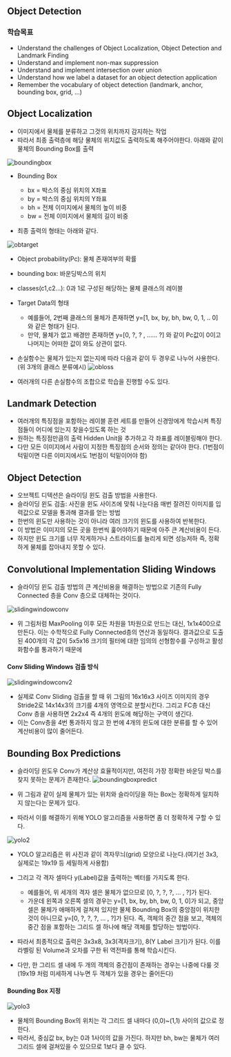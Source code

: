## Object Detection

### 학습목표
* Understand the challenges of Object Localization, Object Detection and Landmark Finding
* Understand and implement non-max suppression
* Understand and implement intersection over union
* Understand how we label a dataset for an object detection application
* Remember the vocabulary of object detection (landmark, anchor, bounding box, grid, ...)

  
  
## Object Localization

- 이미지에서 물체를 분류하고 그것의 위치까지 감지하는 작업
- 따라서 최종 출력층에 해당 물체의 위치값도 출력하도록 해주어야한다. 아래와 같이 물체의 Bounding Box를 출력

![boundingbox](https://user-images.githubusercontent.com/46666862/73049619-6bb6b380-3ec0-11ea-97e9-ef4a793973ff.png)

- Bounding Box
	- bx = 박스의 중심 위치의 X좌표
	- by = 박스의 중심 위치의 Y좌표
	- bh = 전체 이미지에서 물체의 높이 비중
	- bw = 전체 이미지에서 물체의 길이 비중 
	
	
- 최종 출력의 형태는 아래와 같다.

![obtarget](https://user-images.githubusercontent.com/46666862/73049749-c3edb580-3ec0-11ea-9cd1-eb42e660983e.png)

- Object probability(Pc): 물체 존재여부의 확률
- bounding box: 바운딩박스의 위치
- classes(c1,c2...): 0과 1로 구성된 해당하는 물체 클래스의 레이블

- Target Data의 형태
	- 예를들어, 2번째 클래스의 물체가 존재하면 y=[1, bx, by, bh, bw, 0, 1, .. 0] 와 같은 형태가 된다.
	- 만약, 물체가 없고 배경만 존재하면 y=[0, ?, ? , ...... ?] 와 같이 Pc값이 0이고 나머지는 어떠한 값이 와도 상관이 없다.

- 손실함수는 물체가 있는지 없는지에 따라 다음과 같이 두 경우로 나누어 사용한다. (위 3개의 클래스 분류예시)
![obloss](https://user-images.githubusercontent.com/46666862/73119205-c2e08500-3fa1-11ea-84fe-707bb91cb385.png)

- 여러개의 다른 손실함수의 조합으로 학습을 진행할 수도 있다.


  
  
## Landmark Detection

- 여러개의 특징점을 포함하는 레이블 훈련 세트를 만들어 신경망에게 학습시켜 특징점들이 어디에 있는지 찾을수있도록 하는 것
- 원하는 특징점만큼의 출력 Hidden Unit을 추가하고 각 좌표를 레이블링해야 한다.
- 다만 모든 이미지에서 사람이 지정한 특징점의 순서와 정의는 같아야 한다. (1번점이 턱밑이면 다른 이미지에서도 1번점이 턱밑이어야 함)


## Object Detection

- 오브젝트 디텍션은 슬라이딩 윈도 검출 방법을 사용한다.
- 슬라이딩 윈도 검출: 사진을 윈도 사이즈에 맞춰 나눈다음 매번 잘려진 이미지를 입력값으로 모델을 통과해 결과를 얻는 방법
- 한번의 윈도만 사용하는 것이 아니라 여러 크기의 윈도를 사용하여 반복한다.
- 이 방법은 이미지의 모든 곳을 한번씩 훑어야하기 때문에 아주 큰 계산비용이 든다.
- 하지만 윈도 크기를 너무 작게하거나 스트라이드를 늘리게 되면 성능저하 즉, 정확하게 물체를 잡아내지 못할 수 있다.


## Convolutional Implementation Sliding Windows

- 슬라이딩 윈도 검출 방법의 큰 계산비용을 해결하는 방법으로 기존의 Fully Connected 층을 Conv 층으로 대체하는 것이다.

![slidingwindowconv](https://user-images.githubusercontent.com/46666862/73169401-5a2f0f00-413f-11ea-9f6e-c0fd91fa0e47.png)

- 위 그림처럼 MaxPooling 이후 모든 차원을 1차원으로 만드는 대신, 1x1x400으로 만든다. 이는 수학적으로 Fully Connected층의 연산과 동일하다. 결과값으로 도출된 400개의 각 값이 5x5x16 크기의 필터에 대한 임의의 선형함수를 구성하고 활성화함수를 통과하기 때문에

#### Conv Sliding Windows 검출 방식
![slidingwindowconv2](https://user-images.githubusercontent.com/46666862/73169402-5ac7a580-413f-11ea-844d-4f7157d1cd25.png)

- 실제로 Conv Sliding 검출을 할 때 위 그림의 16x16x3 사이즈 이미지의 경우 Stride2로 14x14x3의 크기를 4개의 영역으로 분할시킨다. 그리고 FC층 대신 Conv 층을 사용하면 2x2x4 즉 4개의 윈도에 해당하는 구역이 생긴다.
- 이는 Conv층을 4번 통과하지 않고 한 번에 4개의 윈도에 대한 분류를 할 수 있어 계산비용이 많이 줄어든다.



  
  
## Bounding Box Predictions

- 슬라이딩 윈도우 Conv가 계산상 효율적이지만, 여전히 가장 정확한 바운딩 박스를 찾지 못하는 문제가 존재한다.
![boundingboxpredict](https://user-images.githubusercontent.com/46666862/73248818-fb2cd100-41f6-11ea-8707-44da976ec6e6.png)
- 위 그림과 같이 실제 물체가 있는 위치와 슬라이딩을 하는 Box는 정확하게 일치하지 않는다는 문제가 있다.

- 따라서 이를 해결하기 위해 YOLO 알고리즘을 사용하면 좀 더 정확하게 구할 수 있다.

![yolo2](https://user-images.githubusercontent.com/46666862/73248819-fbc56780-41f6-11ea-8b59-3b0575f5c578.PNG)

- YOLO 알고리즘은 위 사진과 같이 격자무늬(grid) 모양으로 나눈다.(여기선 3x3, 실제로는 19x19 등 세밀하게 사용함)
- 그리고 각 격자 셀마다 y(Label)값을 출력하는 벡터를 가지도록 한다.
	- 예를들어, 위 세개의 격자 셀은 물체가 없으므로 [0, ?, ?, ?, ... , ?]가 된다.
	- 가운데 왼쪽과 오른쪽 셀의 경우는 y=[1, bx, by, bh, bw, 0, 1, 0]가 되고, 중앙 셀은 물체가 애매하게 걸쳐져 있지만 물체 Bounding Box의 중앙점이 위치한 것이 아니므로 y=[0, ?, ?, ?, ... , ?]가 된다. 즉, 객체의 중간 점을 보고, 객체의 중간 점을 포함하는 그리드 셀 하나에 해당 객체를 할당하는 방법이다.
	
- 따라서 최종적으로 출력은 3x3x8, 3x3(격자크기), 8(Y Label 크기)가 된다. 이를 라벨링 된 Volume과 오차를 구한 뒤 역전파를 통해 학습시킨다.
- 다만, 한 그리드 셀 내에 두 개의 객체의 중간점이 존재하는 경우는 나중에 다룰 것 (19x19 처럼 미세하게 나누면 두 객체가 있을 경우는 줄어든다)
	
#### Bounding Box 지정
![yolo3](https://user-images.githubusercontent.com/46666862/73249920-2e705f80-41f9-11ea-90dd-f2180c817ab9.PNG)

- 물체의 Bounding Box의 위치는 각 그리드 셀 내마다 (0,0)~(1,1) 사이의 값으로 정한다.
- 따라서, 중심값 bx, by는 0과 1사이의 값을 가진다. 하지만 bh, bw는 물체가 여러 그리드 셀에 걸쳐있을 수 있으므로 1보다 클 수 있다.

